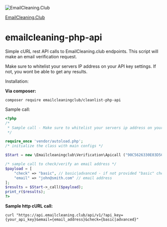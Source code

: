 ![EmailCleaning.Club](https://emailcleaning.club/wp-content/uploads/2020/06/cropped-logo.fw_-2-2.png)

[EmailCleaning.Club](https://emailcleaning.club)
# emailcleaning-php-api
Simple cURL rest API calls to EmailCleaning.club endpoints. This script will make an email verification request.

Make sure to whitelist your servers IP address on your API key settings. If not, you wont be able to get any results.

Installation:

**Via composer:**

`composer require emailcleaningclub/cleanlist-php-api`

Sample call:

```php
<?php
/*
 * Sample call - Make sure to whitelist your servers ip address on your account in order to have proper responses
 */

require_once 'vendor/autoload.php';
/* initialize the class with main configs */

$Start = new \Emailcleaningclub\Verification\Apicall ("90C5626330E03D5C1799DF270AF7A114528B6F40");

/* sample call to check/verify an email address */
$payload = [
	"check" => "basic", // basic|advanced - if not provided "basic" check type is used.
	"email" => "john@smith.com" // email address
];
$results = $Start->_call($payload);
print_r($results);
?>
```

**Sample http cURL call:**

`
curl "https://api.emailcleaning.club/api/v1/?api_key={your_api_key}&email={email_address}&check={basic|advanced}"
`
